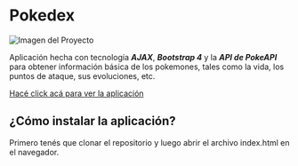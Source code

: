 # Pokedex

![Imagen del Proyecto](https://github.com/sky-zoo/Pokedex/blob/master/Demo.JPG "Imagen del Proyecto")

Aplicación hecha con tecnología ***AJAX***, ***Bootstrap 4*** y la ***API de PokeAPI*** para obtener información básica de los pokemones, tales como la vida, los puntos de ataque, sus evoluciones, etc.<br>

[Hacé click acá para ver la aplicación](https://sky-zoo.github.io/Pokedex)

## ¿Cómo instalar la aplicación?
Primero tenés que clonar el repositorio y luego abrir el archivo index.html en el navegador.
